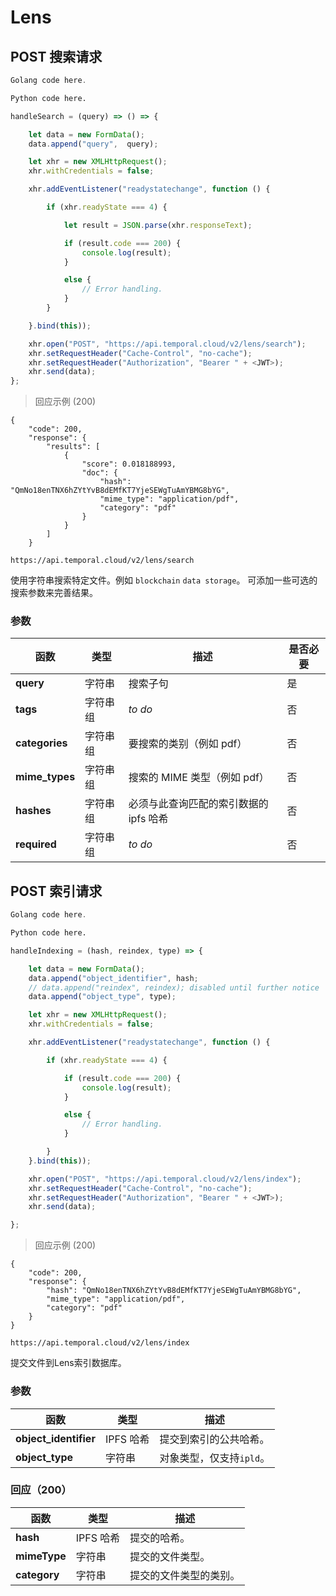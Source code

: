 # Lens

## POST 搜索请求

```go
Golang code here.
```

```python
Python code here.
```

```javascript
handleSearch = (query) => () => {

    let data = new FormData();
    data.append("query",  query);

    let xhr = new XMLHttpRequest();
    xhr.withCredentials = false;

    xhr.addEventListener("readystatechange", function () {

        if (xhr.readyState === 4) {

            let result = JSON.parse(xhr.responseText);

            if (result.code === 200) {
                console.log(result);
            }

            else {
                // Error handling.
            }
        }

    }.bind(this));

    xhr.open("POST", "https://api.temporal.cloud/v2/lens/search");
    xhr.setRequestHeader("Cache-Control", "no-cache");
    xhr.setRequestHeader("Authorization", "Bearer " + <JWT>);
    xhr.send(data);
};
```

> 回应示例 (200)

```
{
    "code": 200,
    "response": {
        "results": [
            {
                "score": 0.018188993,
                "doc": {
                    "hash": "QmNo18enTNX6hZYtYvB8dEMfKT7YjeSEWgTuAmYBMG8bYG",
                    "mime_type": "application/pdf",
                    "category": "pdf"
                }
            }
        ]
    }
```

`https://api.temporal.cloud/v2/lens/search`

使用字符串搜索特定文件。例如 `blockchain` `data storage`。
可添加一些可选的搜索参数来完善结果。

### 参数

| 函数 | 类型 | 描述 | 是否必要
|-----------|------|----------|------------------------
| <b>query</b>| 字符串 | 搜索子句 | 是
| <b>tags</b> | 字符串组 | *to do* | 否
| <b>categories</b> | 字符串组 | 要搜索的类别（例如 pdf）| 否
| <b>mime_types</b> | 字符串组 | 搜索的 MIME 类型（例如 pdf）| 否
| <b>hashes</b> | 字符串组 | 必须与此查询匹配的索引数据的 ipfs 哈希| 否
| <b>required</b> | 字符串组 | *to do* | 否

## POST 索引请求

```go
Golang code here.
```

```python
Python code here.
```

```javascript
handleIndexing = (hash, reindex, type) => {

    let data = new FormData();
    data.append("object_identifier", hash;
    // data.append("reindex", reindex); disabled until further notice
    data.append("object_type", type);

    let xhr = new XMLHttpRequest();
    xhr.withCredentials = false;

    xhr.addEventListener("readystatechange", function () {

        if (xhr.readyState === 4) {

            if (result.code === 200) {
                console.log(result);
            }

            else {
                // Error handling.
            }

        }
    }.bind(this));

    xhr.open("POST", "https://api.temporal.cloud/v2/lens/index");
    xhr.setRequestHeader("Cache-Control", "no-cache");
    xhr.setRequestHeader("Authorization", "Bearer " + <JWT>);
    xhr.send(data);

};
```

> 回应示例 (200)

```
{
    "code": 200,
    "response": {
        "hash": "QmNo18enTNX6hZYtYvB8dEMfKT7YjeSEWgTuAmYBMG8bYG",
        "mime_type": "application/pdf",
        "category": "pdf"
    }
}
```

`https://api.temporal.cloud/v2/lens/index`

提交文件到Lens索引数据库。

### 参数

| 函数 | 类型 | 描述
|-----------|------|-------------
| <b>object_identifier</b>| IPFS 哈希| 提交到索引的公共哈希。
| <b>object_type</b> | 字符串 | 对象类型，仅支持`ipld`。

### 回应（200）

| 函数 | 类型 | 描述
|-----------|------|-------------
| <b>hash</b> | IPFS 哈希 | 提交的哈希。
| <b>mimeType</b> | 字符串 | 提交的文件类型。
| <b>category</b> | 字符串 | 提交的文件类型的类别。

